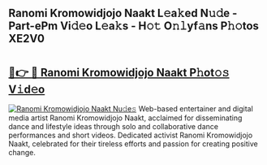 ## Ranomi Kromowidjojo Naakt L𝚎a𝚔ed N𝚞𝚍e - Part-ePm Vi𝚍𝚎o L𝚎a𝚔s - H𝚘𝚝 O𝚗𝚕yf𝚊ns P𝚑𝚘tos XE2V0

# <h2><a href="http://kf0uco.oniu.top/?m=Ranomi+Kromowidjojo+Naakt">🔗👉 🔴 Ranomi Kromowidjojo Naakt P𝚑ot𝚘𝚜 V𝚒d𝚎o</a></h2>

[![Ranomi Kromowidjojo Naakt Nu𝚍e𝚜](https://i.imgur.com/0qMVB7G.gif)](http://kf0uco.oniu.top/?m=Ranomi+Kromowidjojo+Naakt)
Web-based entertainer and digital media artist Ranomi Kromowidjojo Naakt, acclaimed for disseminating dance and lifestyle ideas through solo and collaborative dance performances and short videos. Dedicated activist Ranomi Kromowidjojo Naakt, celebrated for their tireless efforts and passion for creating positive change.  
